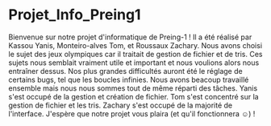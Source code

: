 # Projet_Info_Preing1
Bienvenue sur notre projet d'informatique de Preing-1 !
Il a été réalisé par Kassou Yanis, Monteiro-alves Tom, et Roussaux Zachary.
Nous avons choisi le sujet des jeux olympiques car il traitait de gestion de fichier et de tris. Ces sujets nous semblait vraiment utile et important et nous voulions alors nous entraîner dessus.
Nos plus grandes difficultés auront été le réglage de certains bugs, tel que les boucles infinies.
Nous avons beacoup travaillé ensemble mais nous nous sommes tout de même réparti des tâches.
Yanis s'est occupé de la gestion et création de fichier.
Tom s'est concentré sur la gestion de fichier et les tris.
Zachary s'est occupé de la majorité de l'interface.
J'espère que notre projet vous plaira (et qu'il fonctionnera ☺) !
